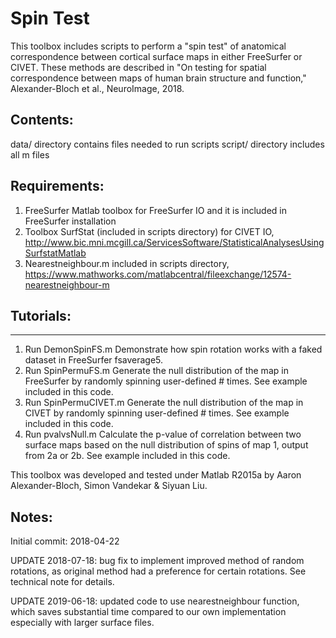 
# Spin Test
This toolbox includes scripts to perform a "spin test" of anatomical correspondence between 
cortical surface maps in either FreeSurfer or CIVET. 
These methods are described in "On testing for spatial correspondence between maps of 
human brain structure and function," Alexander-Bloch et al., NeuroImage, 2018.

## Contents:
data/ directory contains files needed to run scripts
script/ directory includes all m files 

## Requirements:
1) FreeSurfer Matlab toolbox for FreeSurfer IO and it is included in FreeSurfer installation 
2) Toolbox SurfStat (included in scripts directory) for CIVET IO,  
http://www.bic.mni.mcgill.ca/ServicesSoftware/StatisticalAnalysesUsingSurfstatMatlab
3) Nearestneighbour.m included in scripts directory, https://www.mathworks.com/matlabcentral/fileexchange/12574-nearestneighbour-m

## Tutorials:
---------
1. Run DemonSpinFS.m
Demonstrate how spin rotation works with a faked dataset in FreeSurfer fsaverage5.
2. Run SpinPermuFS.m
Generate the null distribution of the map in FreeSurfer by randomly spinning user-defined # times. See example included in this code.
2. Run SpinPermuCIVET.m
Generate the null distribution of the map in CIVET by randomly spinning user-defined # times. See example included in this code.
3. Run pvalvsNull.m
Calculate the p-value of correlation between two surface maps based on the null distribution of spins of map 1, output from 2a or 2b. See example included in this code.

This toolbox was developed and tested under Matlab R2015a by Aaron Alexander-Bloch, Simon Vandekar & Siyuan Liu.

## Notes:
Initial commit: 2018-04-22

UPDATE 2018-07-18: bug fix to implement improved method of random rotations, as original method had a preference for certain rotations. See technical note for details.

UPDATE 2019-06-18: updated code to use nearestneighbour function, which saves substantial time compared to our own implementation especially with larger surface files.

